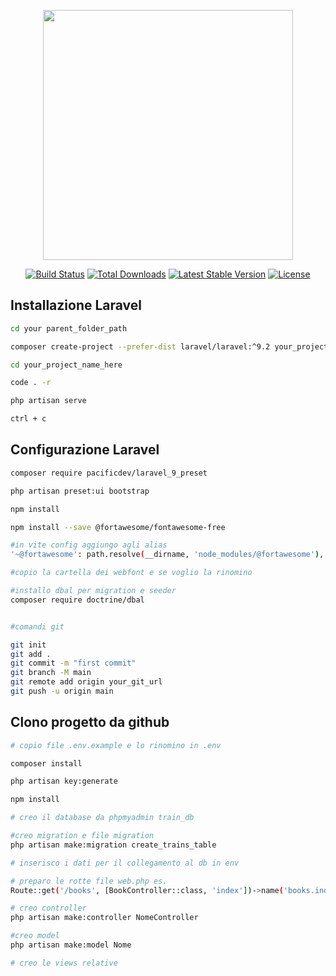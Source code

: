 <p align="center"><a href="https://laravel.com" target="_blank"><img src="https://raw.githubusercontent.com/laravel/art/master/logo-lockup/5%20SVG/2%20CMYK/1%20Full%20Color/laravel-logolockup-cmyk-red.svg" width="400"></a></p>

<p align="center">
<a href="https://travis-ci.org/laravel/framework"><img src="https://travis-ci.org/laravel/framework.svg" alt="Build Status"></a>
<a href="https://packagist.org/packages/laravel/framework"><img src="https://img.shields.io/packagist/dt/laravel/framework" alt="Total Downloads"></a>
<a href="https://packagist.org/packages/laravel/framework"><img src="https://img.shields.io/packagist/v/laravel/framework" alt="Latest Stable Version"></a>
<a href="https://packagist.org/packages/laravel/framework"><img src="https://img.shields.io/packagist/l/laravel/framework" alt="License"></a>
</p>

## Installazione Laravel

```bash
cd your parent_folder_path

composer create-project --prefer-dist laravel/laravel:^9.2 your_project_name_here

cd your_project_name_here

code . -r

php artisan serve

ctrl + c

```
## Configurazione Laravel
```bash
composer require pacificdev/laravel_9_preset

php artisan preset:ui bootstrap

npm install

npm install --save @fortawesome/fontawesome-free

#in vite config aggiungo agli alias
'~@fortawesome': path.resolve(__dirname, 'node_modules/@fortawesome'),

#copio la cartella dei webfont e se voglio la rinomino

#installo dbal per migration e seeder
composer require doctrine/dbal


#comandi git

git init
git add .
git commit -m "first commit"
git branch -M main
git remote add origin your_git_url 
git push -u origin main


```
## Clono progetto da github 

```bash
# copio file .env.example e lo rinomino in .env

composer install

php artisan key:generate

npm install

# creo il database da phpmyadmin train_db

#creo migration e file migration 
php artisan make:migration create_trains_table

# inserisco i dati per il collegamento al db in env

# preparo le rotte file web.php es. 
Route::get('/books', [BookController::class, 'index'])->name('books.index');

# creo controller
php artisan make:controller NomeController

#creo model
php artisan make:model Nome

# creo le views relative

```
